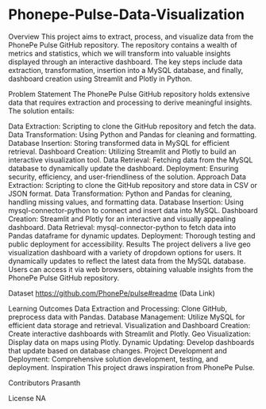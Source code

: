 # Phonepe-Pulse-Data-Visualization

Overview
This project aims to extract, process, and visualize data from the PhonePe Pulse GitHub repository. The repository contains a wealth of metrics and statistics, which we will transform into valuable insights displayed through an interactive dashboard. The key steps include data extraction, transformation, insertion into a MySQL database, and finally, dashboard creation using Streamlit and Plotly in Python.

Problem Statement
The PhonePe Pulse GitHub repository holds extensive data that requires extraction and processing to derive meaningful insights. The solution entails:

Data Extraction: Scripting to clone the GitHub repository and fetch the data.
Data Transformation: Using Python and Pandas for cleaning and formatting.
Database Insertion: Storing transformed data in MySQL for efficient retrieval.
Dashboard Creation: Utilizing Streamlit and Plotly to build an interactive visualization tool.
Data Retrieval: Fetching data from the MySQL database to dynamically update the dashboard.
Deployment: Ensuring security, efficiency, and user-friendliness of the solution.
Approach
Data Extraction: Scripting to clone the GitHub repository and store data in CSV or JSON format.
Data Transformation: Python and Pandas for cleaning, handling missing values, and formatting data.
Database Insertion: Using mysql-connector-python to connect and insert data into MySQL.
Dashboard Creation: Streamlit and Plotly for an interactive and visually appealing dashboard.
Data Retrieval: mysql-connector-python to fetch data into Pandas dataframe for dynamic updates.
Deployment: Thorough testing and public deployment for accessibility.
Results
The project delivers a live geo visualization dashboard with a variety of dropdown options for users. It dynamically updates to reflect the latest data from the MySQL database. Users can access it via web browsers, obtaining valuable insights from the PhonePe Pulse GitHub repository.

Dataset
https://github.com/PhonePe/pulse#readme (Data Link)

Learning Outcomes
Data Extraction and Processing: Clone GitHub, preprocess data with Pandas.
Database Management: Utilize MySQL for efficient data storage and retrieval.
Visualization and Dashboard Creation: Create interactive dashboards with Streamlit and Plotly.
Geo Visualization: Display data on maps using Plotly.
Dynamic Updating: Develop dashboards that update based on database changes.
Project Development and Deployment: Comprehensive solution development, testing, and deployment.
Inspiration
This project draws inspiration from PhonePe Pulse.

Contributors
Prasanth

License
NA


